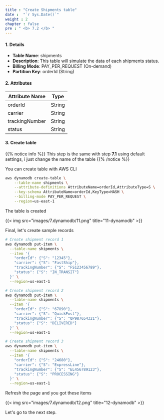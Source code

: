 ```yaml
---
title : "Create Shipments table"
date :  "`r Sys.Date()`" 
weight : 2
chapter : false
pre : " <b> 7.2 </b> "
---
```


#### 1. Details

- **Table Name**: shipments
- **Description**: This table will simulate the data of each shipments status.
- **Billing Mode**: PAY_PER_REQUEST (On-demand)
- **Partition Key**: orderId (String)

#### 2. Attributes

| Attribute Name | Type   |
| -------------- | ------ |
| orderId        | String |
| carrier        | String |
| trackingNumber | String |
| status         | String |

#### 3. Create table

{{% notice info %}}
This step is the same with step **7.1** using default settings, i just change the name of the table
{{% /notice %}}

You can create table with AWS CLI

```bash
aws dynamodb create-table \
    --table-name shipments \
    --attribute-definitions AttributeName=orderId,AttributeType=S \
    --key-schema AttributeName=orderId,KeyType=HASH \
    --billing-mode PAY_PER_REQUEST \
    --region=us-east-1
```

The table is created

{{< img src="images/7.dynamodb/11.png" title="11-dynamodb" >}}

Final, let's create sample records

```bash
# Create shipment record 1
aws dynamodb put-item \
  --table-name shipments \
  --item '{
    "orderId": {"S": "12345"},
    "carrier": {"S": "FastShip"},
    "trackingNumber": {"S": "FS123456789"},
    "status": {"S": "IN_TRANSIT"}
  }' \
  --region=us-east-1

# Create shipment record 2  
aws dynamodb put-item \
  --table-name shipments \
  --item '{
    "orderId": {"S": "67890"},
    "carrier": {"S": "QuickPost"},
    "trackingNumber": {"S": "QP987654321"}, 
    "status": {"S": "DELIVERED"}
  }' \
  --region=us-east-1

# Create shipment record 3
aws dynamodb put-item \
  --table-name shipments \
  --item '{
    "orderId": {"S": "24680"},
    "carrier": {"S": "ExpressLine"},
    "trackingNumber": {"S": "EL456789123"},
    "status": {"S": "PROCESSING"}
  }' \
  --region=us-east-1
```

Refresh the page and you got these items

{{< img src="images/7.dynamodb/12.png" title="12-dynamodb" >}}

Let's go to the next step.

